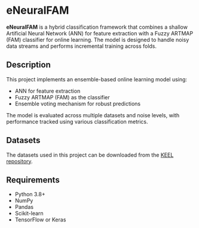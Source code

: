 # eNeuralFAM

**eNeuralFAM** is a hybrid classification framework that combines a shallow Artificial Neural Network (ANN) for feature extraction with a Fuzzy ARTMAP (FAM) classifier for online learning. The model is designed to handle noisy data streams and performs incremental training across folds.

## Description

This project implements an ensemble-based online learning model using:
- ANN for feature extraction
- Fuzzy ARTMAP (FAM) as the classifier
- Ensemble voting mechanism for robust predictions

The model is evaluated across multiple datasets and noise levels, with performance tracked using various classification metrics.

## Datasets

The datasets used in this project can be downloaded from the [KEEL repository](http://keel.es/). 

## Requirements

- Python 3.8+
- NumPy
- Pandas
- Scikit-learn
- TensorFlow or Keras
